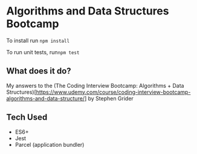 # Algorithms and Data Structures Bootcamp

To install run `npm install`

To run unit tests, run`npm test`

## What does it do?

My answers to the (The Coding Interview Bootcamp: Algorithms + Data Structures)[https://www.udemy.com/course/coding-interview-bootcamp-algorithms-and-data-structure/] by Stephen Grider

## Tech Used

-   ES6+
-   Jest
-   Parcel (application bundler)
